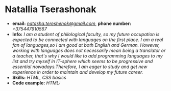 # Natallia Tserashonak
* __email:__ *natasha.tereshenok@gmail.com*, __phone number:__ *+375447910567*
* __Info:__ *I am a student of philological faculty, so my future occupation is expected to be connected with languages on the first place. I am a real fan of languages,so I am good at both English and German. However, working with languages does not necessarily mean being a translator or a teacher, that's why I would like to add programming languages to my list and try myself in IT-sphere which seems to be progressive and essential nowadays.Therefore, I am eager to study and get new experience in order to maintain and develop my future career.*
* __Skills:__ *HTML, CSS basics*
* __Code example:__ *HTML:*
